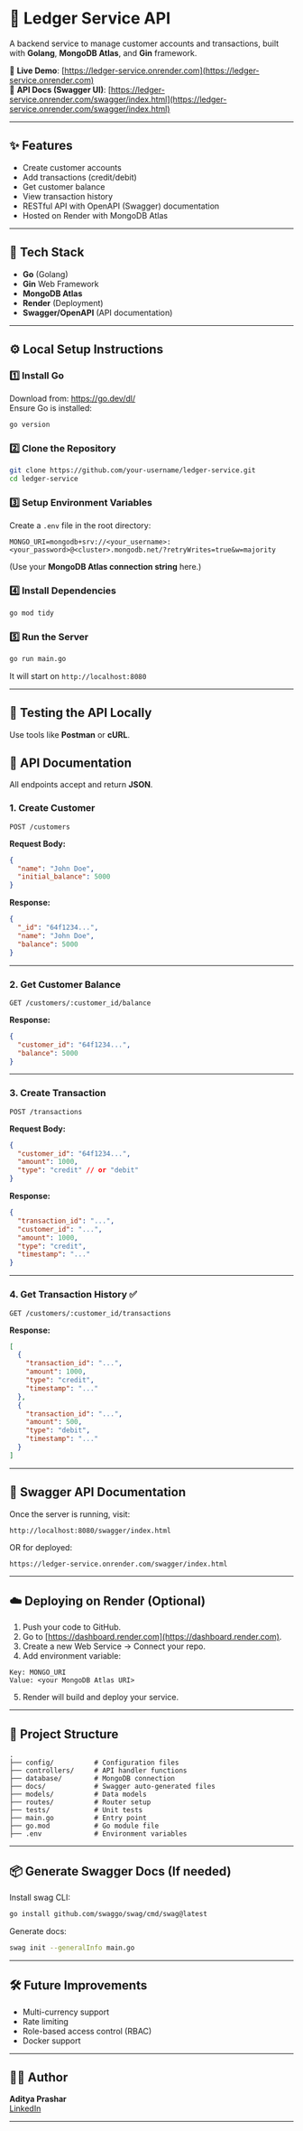 # 💼 Ledger Service API

A backend service to manage customer accounts and transactions, built with **Golang**, **MongoDB Atlas**, and **Gin** framework.

🔗 **Live Demo**: [https://ledger-service.onrender.com](https://ledger-service.onrender.com)  
📘 **API Docs (Swagger UI)**: [https://ledger-service.onrender.com/swagger/index.html](https://ledger-service.onrender.com/swagger/index.html)

---

## ✨ Features

- Create customer accounts
- Add transactions (credit/debit)
- Get customer balance
- View transaction history
- RESTful API with OpenAPI (Swagger) documentation
- Hosted on Render with MongoDB Atlas

---

## 🚀 Tech Stack

- **Go** (Golang)
- **Gin** Web Framework
- **MongoDB Atlas**
- **Render** (Deployment)
- **Swagger/OpenAPI** (API documentation)

---

## ⚙️ Local Setup Instructions

### 1️⃣ Install Go

Download from: https://go.dev/dl/  
Ensure Go is installed:
```bash
go version
```

### 2️⃣ Clone the Repository

```bash
git clone https://github.com/your-username/ledger-service.git
cd ledger-service
```

### 3️⃣ Setup Environment Variables

Create a `.env` file in the root directory:

```env
MONGO_URI=mongodb+srv://<your_username>:<your_password>@<cluster>.mongodb.net/?retryWrites=true&w=majority
```

(Use your **MongoDB Atlas connection string** here.)

### 4️⃣ Install Dependencies

```bash
go mod tidy
```

### 5️⃣ Run the Server

```bash
go run main.go
```

It will start on `http://localhost:8080`

---

## 🧪 Testing the API Locally

Use tools like **Postman** or **cURL**.


## 📄 API Documentation

All endpoints accept and return **JSON**.

### 1. Create Customer

```http
POST /customers
```

**Request Body:**

```json
{
  "name": "John Doe",
  "initial_balance": 5000
}
```

**Response:**

```json
{
  "_id": "64f1234...",
  "name": "John Doe",
  "balance": 5000
}
```

---

### 2. Get Customer Balance

```http
GET /customers/:customer_id/balance
```

**Response:**

```json
{
  "customer_id": "64f1234...",
  "balance": 5000
}
```

---

### 3. Create Transaction

```http
POST /transactions
```

**Request Body:**

```json
{
  "customer_id": "64f1234...",
  "amount": 1000,
  "type": "credit" // or "debit"
}
```

**Response:**

```json
{
  "transaction_id": "...",
  "customer_id": "...",
  "amount": 1000,
  "type": "credit",
  "timestamp": "..."
}
```

---

### 4. Get Transaction History ✅

```http
GET /customers/:customer_id/transactions
```

**Response:**

```json
[
  {
    "transaction_id": "...",
    "amount": 1000,
    "type": "credit",
    "timestamp": "..."
  },
  {
    "transaction_id": "...",
    "amount": 500,
    "type": "debit",
    "timestamp": "..."
  }
]
```

---

## 📘 Swagger API Documentation

Once the server is running, visit:

```
http://localhost:8080/swagger/index.html
```

OR for deployed:

```
https://ledger-service.onrender.com/swagger/index.html
```

---

## ☁️ Deploying on Render (Optional)

1. Push your code to GitHub.
2. Go to [https://dashboard.render.com](https://dashboard.render.com).
3. Create a new Web Service → Connect your repo.
4. Add environment variable:

```
Key: MONGO_URI
Value: <your MongoDB Atlas URI>
```

5. Render will build and deploy your service.

---

## 📂 Project Structure

```
.
├── config/          # Configuration files
├── controllers/     # API handler functions
├── database/        # MongoDB connection
├── docs/            # Swagger auto-generated files
├── models/          # Data models
├── routes/          # Router setup
├── tests/           # Unit tests
├── main.go          # Entry point
├── go.mod           # Go module file
├── .env             # Environment variables
```

---

## 📦 Generate Swagger Docs (If needed)

Install swag CLI:

```bash
go install github.com/swaggo/swag/cmd/swag@latest
```

Generate docs:

```bash
swag init --generalInfo main.go
```

---

## 🛠️ Future Improvements

- Multi-currency support
- Rate limiting
- Role-based access control (RBAC)
- Docker support

---

## 🧑‍💻 Author

**Aditya Prashar**  
[LinkedIn](https://www.linkedin.com/in/aditya-prashar03) 

---
